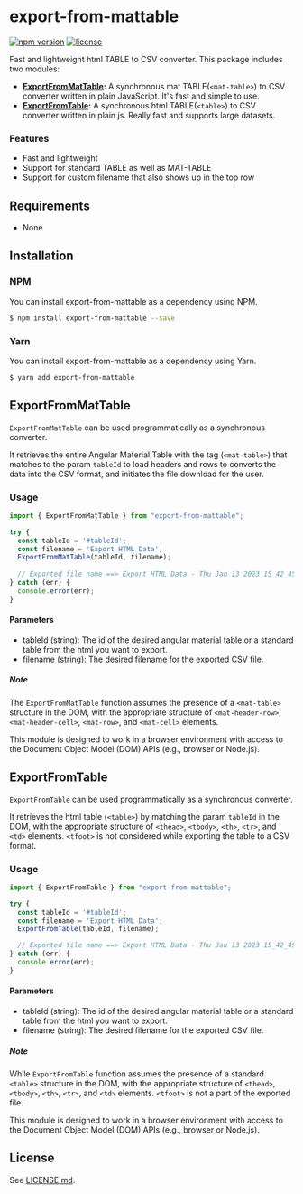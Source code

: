 # export-from-mattable

[![npm version](https://badge.fury.io/js/export-from-mattable.svg)](https://www.npmjs.com/package/export-from-mattable)
[![license](https://img.shields.io/npm/l/export-from-mattable)](https://github.com/suhaibjanjua/export-from-mattable/blob/main/LICENSE.md)

Fast and lightweight html TABLE to CSV converter. This package includes two modules:

  * **[ExportFromMatTable](#parser):** A synchronous mat TABLE(`<mat-table>`) to CSV converter written in plain JavaScript. It's fast and simple to use.
  * **[ExportFromTable](#parser):** A synchronous html TABLE(`<table>`) to CSV converter written in plain js. Really fast and supports large datasets.


### Features

- Fast and lightweight
- Support for standard TABLE as well as MAT-TABLE
- Support for custom filename that also shows up in the top row


## Requirements

- None


## Installation

### **NPM**

You can install export-from-mattable as a dependency using NPM.

```bash
$ npm install export-from-mattable --save
```


### **Yarn**

You can install export-from-mattable as a dependency using Yarn.

```bash
$ yarn add export-from-mattable
```


## ExportFromMatTable

`ExportFromMatTable` can be used programmatically as a synchronous converter.

It retrieves the entire Angular Material Table with the tag (`<mat-table>`) that matches to the param `tableId` to load headers and rows to converts the data into the CSV format, and initiates the file download for the user.


### Usage

```js
import { ExportFromMatTable } from "export-from-mattable";

try {
  const tableId = '#tableId';
  const filename = 'Export HTML Data';
  ExportFromMatTable(tableId, filename);
  
  // Exported file name ==> Export HTML Data - Thu Jan 13 2023 15_42_45.csv
} catch (err) {
  console.error(err);
}
```


#### Parameters

* tableId (string): The id of the desired angular material table or a standard table from the html you want to export.
* filename (string): The desired filename for the exported CSV file.


##### Note

The `ExportFromMatTable` function assumes the presence of a `<mat-table>` structure in the DOM, with the appropriate structure of `<mat-header-row>`, `<mat-header-cell>`, `<mat-row>`, and `<mat-cell>` elements. 

This module is designed to work in a browser environment with access to the Document Object Model (DOM) APIs (e.g., browser or Node.js).


## ExportFromTable

`ExportFromTable` can be used programmatically as a synchronous converter.

It retrieves the html table (`<table>`) by matching the param `tableId` in the DOM, with the appropriate structure of `<thead>`, `<tbody>`, `<th>`, `<tr>`, and `<td>` elements. `<tfoot>` is not considered while exporting the table to a CSV format.

### Usage

```js
import { ExportFromTable } from "export-from-mattable";

try {
  const tableId = '#tableId';
  const filename = 'Export HTML Data';
  ExportFromTable(tableId, filename);

  // Exported file name ==> Export HTML Data - Thu Jan 13 2023 15_42_45.csv
} catch (err) {
  console.error(err);
}
```


#### Parameters

* tableId (string): The id of the desired angular material table or a standard table from the html you want to export.
* filename (string): The desired filename for the exported CSV file.


##### Note

While `ExportFromTable` function assumes the presence of a standard `<table>` structure in the DOM, with the appropriate structure of `<thead>`, `<tbody>`, `<th>`, `<tr>`, and `<td>` elements. `<tfoot>` is not a part of the exported file.

This module is designed to work in a browser environment with access to the Document Object Model (DOM) APIs (e.g., browser or Node.js).


## License

See [LICENSE.md](https://github.com/suhaibjanjua/export-from-mattable/blob/main/LICENSE.md).
